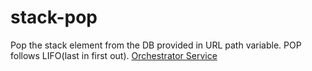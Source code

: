 # stack-pop

Pop the stack element from the DB provided in URL path variable. POP follows LIFO(last in first out).
[Orchestrator Service](https://github.com/Himanshu-Kushwaha/stack-orchestrator)
